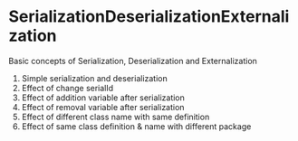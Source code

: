 # SerializationDeserializationExternalization
Basic concepts of Serialization, Deserialization and Externalization

1. Simple serialization and deserialization
2. Effect of change serialId  
3. Effect of addition variable after serialization
4. Effect of removal variable  after serialization
5. Effect of different class name with same definition
6. Effect of same class definition & name with different package
